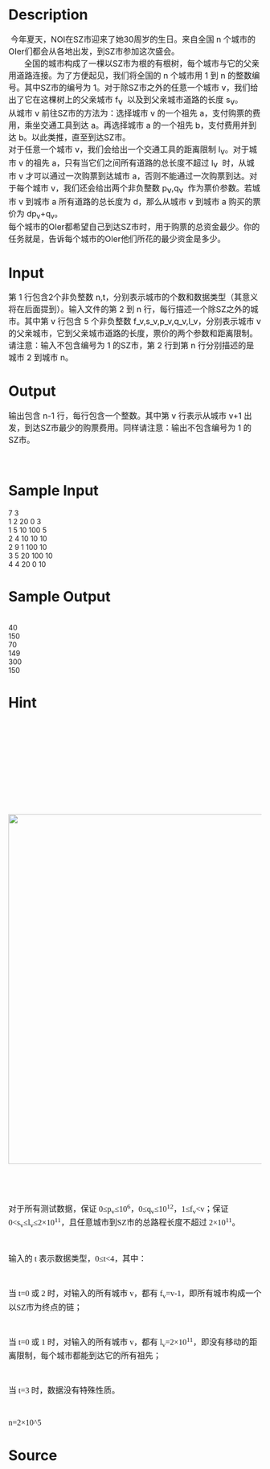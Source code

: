 
# Description

<div class="content"><div><span style="font-size: 16px"> 今年夏天，NOI在SZ市迎来了她30周岁的生日。来自全国 n 个城市的OIer们都会从各地出发，到SZ市参加这次盛会。</span></div>
<div><span style="font-size: 16px">       全国的城市构成了一棵以SZ市为根的有根树，每个城市与它的父亲用道路连接。为了方便起见，我们将全国的</span><span style="font-size: 16px"> </span><span style="font-size: 16px">n</span><span style="font-size: 16px"> </span><span style="font-size: 16px">个城市用 1 到 n 的整数编号。其中SZ市的编号为 1。对于除SZ市之外的任意一个城市 </span><span style="font-size: 16px">v</span><span style="font-size: 16px">，我们给出了它在这棵树上的父亲城市 f</span><sub><span style="font-size: 16px">v</span></sub><span style="font-size: 16px">  以及到父亲城市道路的长度 s</span><sub><span style="font-size: 16px">v</span></sub><span style="font-size: 16px">。</span></div>
<div><span style="font-size: 16px">从城市 v 前往SZ市的方法为：选择城市 v 的一个祖先 a，支付购票的费用，乘坐交通工具到达 a。再选择城市 a 的一个祖先 b，支付费用并到达 b。以此类推，直至到达SZ市。</span></div>
<div><span style="font-size: 16px">对于任意一个城市 v，我们会给出一个交通工具的距离限制 l</span><sub><span style="font-size: 16px">v</span></sub><span style="font-size: 16px">。对于城市 v 的祖先 a，只有当它们之间所有道路的总长度不超过 l</span><sub><span style="font-size: 16px">v</span></sub><span style="font-size: 16px">  时，从城市 v 才可以通过一次购票到达城市 a，否则不能通过一次购票到达。对于每个城市 v，我们还会给出两个非负整数 p</span><sub><span style="font-size: 16px">v</span></sub><span style="font-size: 16px">,q</span><sub><span style="font-size: 16px">v</span></sub><span style="font-size: 16px">  作为票价参数。若城市 v 到城市 a 所有道路的总长度为 d，那么从城市 v 到城市 a 购买的票价为 dp<sub>v</sub>+q<sub>v</sub>。</span></div>
<div><span style="font-size: 16px">每个城市的OIer都希望自己到达SZ市时，用于购票的总资金最少。你的任务就是，告诉每个城市的OIer他们所花的最少资金是多少。</span></div>
<div></div></div>

# Input

<div class="content"><p><span style="font-size: medium">第 1 行包含2个非负整数 n,t，分别表示城市的个数和数据类型（其意义将在后面提到）。输入文件的第 2 到 n 行，每行描述一个除SZ之外的城市。其中第 v 行包含 5 个非负整数 f_v,s_v,p_v,q_v,l_v，分别表示城市 v 的父亲城市，它到父亲城市道路的长度，票价的两个参数和距离限制。请注意：输入不包含编号为 1 的SZ市，第 2 行到第 n 行分别描述的是城市 2 到城市 n。 </span></p></div>

# Output

<div class="content"><p><span style="font-size: medium">输出包含 n-1 行，每行包含一个整数。其中第 v 行表示从城市 v+1 出发，到达SZ市最少的购票费用。同样请注意：输出不包含编号为 1 的SZ市。 </span></p>
<p class="MsoNormal"><span style="font-size: medium"><span lang="EN-US"> </span></span></p></div>

# Sample Input

<div class="content"><span class="sampledata">7 3<br/>
1 2 20 0 3<br/>
1 5 10 100 5<br/>
2 4 10 10 10<br/>
2 9 1 100 10<br/>
3 5 20 100 10<br/>
4 4 20 0 10<br/>
</span></div>

# Sample Output

<div class="content"><span class="sampledata"> <br/>
40<br/>
150<br/>
70<br/>
149<br/>
300<br/>
150 </span></div>

# Hint

<div class="content"><p></p><p><br/>
</p><p></p><br/>
<p> </p><br/>
<p></p><br/>
<p></p><br/>
<p class="NOI"><span style="font-family: 黑体"><span style="font-size: 16px; font-family: SimSun"><img height="696" alt="" width="732" src="/source/bzoj/3672/img/aHR0cHM6Ly9seWRzeS5jb20vSnVkZ2VPbmxpbmUvdXBsb2FkLzIwMTQwNy8xMSg2KS5qcGc=.jpg"/></span></span></p><br/>
<p class="NOI"></p><br/>
<p class="NOI"><span style="font-family: 黑体"><span style="font-size: 16px; font-family: SimSun">对于所有测试数据，保证 0≤p<sub>v</sub>≤10<sup>6</sup>，0≤q<sub>v</sub>≤10<sup>12</sup>，1≤f<sub>v</sub>&lt;v；保证 0&lt;s<sub>v</sub>≤l<sub>v</sub>≤2×10<sup>11</sup>，且任意城市到SZ市的总路程长度不超过 2×10<sup>11</sup>。</span></span></p><br/>
<p class="NOI"><span style="font-family: 黑体"><span style="font-size: 16px; font-family: SimSun">输入的 t 表示数据类型，0≤t&lt;4，其中：</span></span></p><br/>
<p class="NOI"><span style="font-family: 黑体"><span style="font-size: 16px; font-family: SimSun">当 t=0 或 2 时，对输入的所有城市 v，都有 f<sub>v</sub>=v-1，即所有城市构成一个以SZ市为终点的链；</span></span></p><br/>
<p class="NOI"><span style="font-family: 黑体"><span style="font-size: 16px; font-family: SimSun">当 t=0 或 1 时，对输入的所有城市 v，都有 l<sub>v</sub>=2×10<sup>11</sup>，即没有移动的距离限制，每个城市都能到达它的所有祖先；</span></span></p><br/>
<p class="NOI"><span style="font-family: 黑体"><span style="font-size: 16px; font-family: SimSun">当 t=3 时，数据没有特殊性质。</span></span></p><br/>
<p class="NOI"><span style="font-family: 黑体"><span style="font-size: 16px; font-family: SimSun">n=2×10^5</span></span></p><p></p></div>

# Source

<div class="content"><p><a href="problemset.php?search="></a></p></div>

